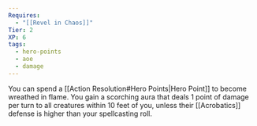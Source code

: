 ```yaml
---
Requires:
  - "[[Revel in Chaos]]"
Tier: 2
XP: 6
tags:
  - hero-points
  - aoe
  - damage
---
```


You can spend a [[Action Resolution#Hero Points|Hero Point]] to become wreathed in flame. You gain a scorching aura that deals 1 point of damage per turn to all creatures within 10 feet of you, unless their [[Acrobatics]] defense is higher than your spellcasting roll.